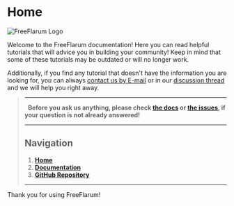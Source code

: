 # Home

![FreeFlarum Logo](https://raw.githubusercontent.com/FreeFlarum/freeflarum.com/master/docs/images/freeflarum-logo.svg)

Welcome to the FreeFlarum documentation! Here you can read helpful tutorials that will advice you in building your community!
Keep in mind that some of these tutorials may be outdated or will no longer work.

Additionally, if you find any tutorial that doesn't have the information you are looking for, you can always [contact us by E-mail](mailto:info@freeflarum.com) or in our [discussion thread](https://freeflarum.com/discuss) and we will help you right away.

> ---
>  
> **Before you ask us anything, please check [the docs](https://docs.freeflarum.com) or [the issues](https://freeflarum.com/github/issues), if your question is not already answered!**
>  
> ---
>  
> ## Navigation
>  
> 1. **[Home](https://www.freeflarum.com)**
> 2. **[Documentation](https://docs.freeflarum.com)**
> 3. **[GitHub Repository](https://freeflarum.com/github)**
>  
> ---

Thank you for using FreeFlarum!

